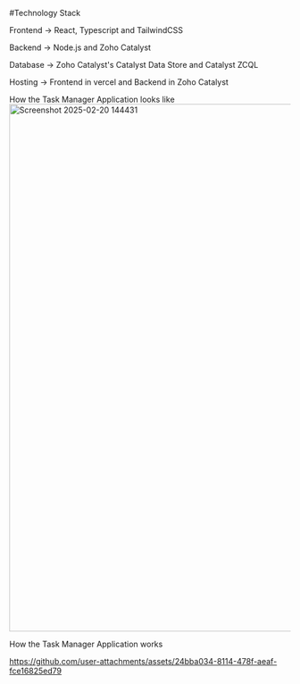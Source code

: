 #Technology Stack

Frontend -> React, Typescript and TailwindCSS

Backend -> Node.js and Zoho Catalyst

Database -> Zoho Catalyst's Catalyst Data Store and Catalyst ZCQL

Hosting -> Frontend in vercel and Backend in Zoho Catalyst

How the Task Manager Application looks like
<img width="945" alt="Screenshot 2025-02-20 144431" src="https://github.com/user-attachments/assets/a1a0dba8-16ff-433f-8ba9-f0358b618d22" />

How the Task Manager Application works


https://github.com/user-attachments/assets/24bba034-8114-478f-aeaf-fce16825ed79


